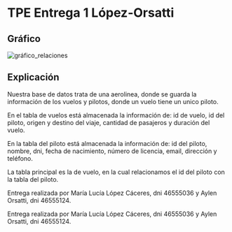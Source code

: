 # TPE Entrega 1 López-Orsatti

## Gráfico
![gráfico_relaciones](https://github.com/user-attachments/assets/44d555d9-4b62-4d11-be18-485e28ca9598)


## Explicación

Nuestra base de datos trata de una aerolinea, donde se guarda la información de los vuelos y pilotos, donde un vuelo tiene un unico piloto.

En el tabla de vuelos está almacenada la información de: id de vuelo, id del piloto, origen y destino del viaje, cantidad de pasajeros y duración del vuelo.

En la tabla del piloto está almacenada la información de: id del piloto, nombre, dni, fecha de nacimiento, número de licencia, email, dirección y teléfono.

La tabla principal es la de vuelo, en la cual relacionamos el id del piloto con la tabla del piloto.

Entrega realizada por María Lucía López Cáceres, dni 46555036 y Aylen Orsatti, dni 46555124.

Entrega realizada por María Lucía López Cáceres, dni 46555036 y Aylen Orsatti, dni 46555124.